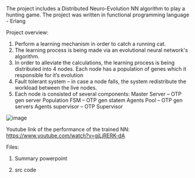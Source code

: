 The project includes a Distributed Neuro-Evolution NN algorithm to play a hunting game. The project was written in functional programming language - Erlang

Project overview:

1. Perform a learning mechanism in order to catch a running cat.
2. The learning process is being made via an evolutional neural network's algorithm. 
3. In order to alleviate the calculations, the learning process is being distributed into 4 nodes. Each node has a population of genes which it responsible for it’s evolution
4. Fault tolerant system – in case a node falls, the system redistribute the workload between the live nodes.
5. Each node is consisted of several components:
  Master Server – OTP gen server
  Population FSM – OTP gen statem
  Agents Pool – OTP gen servers
  Agents supervisor – OTP Supervisor

![image](https://github.com/user-attachments/assets/cdeee9c8-e8f7-414e-9c45-aea9ae7175e5)

Youtube link of the performance of the trained NN: https://www.youtube.com/watch?v=gjLjRERK-dA

Files:

1) Summary powerpoint

2) src code
